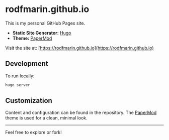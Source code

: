 # rodfmarin.github.io

This is my personal GitHub Pages site.

- **Static Site Generator:** [Hugo](https://gohugo.io/)
- **Theme:** [PaperMod](https://github.com/adityatelange/hugo-PaperMod)

Visit the site at: [https://rodfmarin.github.io](https://rodfmarin.github.io)

## Development

To run locally:

```bash
hugo server
```

## Customization

Content and configuration can be found in the repository. The [PaperMod](https://github.com/adityatelange/hugo-PaperMod) theme is used for a clean, minimal look.

---

Feel free to explore or fork!